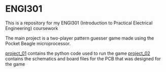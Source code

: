 # ENGI301
This is a repository for my ENGI301 (Introduction to Practical Electrical Engineering) coursework

The main project is a two-player pattern guesser game made using the Pocket Beagle microprocessor.

[project_01](https://github.com/deepsn458/ENGI301/project_01) contains the python code used to run the game
[project_02](https://github.com/deepsn458/ENGI301/project_02) contains the schematics and board files for the PCB that was designed for the game
